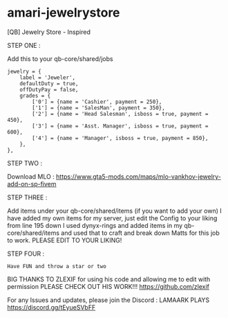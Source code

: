 # amari-jewelrystore
[QB] Jewelry Store - Inspired


STEP ONE : 

Add this to your qb-core/shared/jobs

	jewelry = {
		label = 'Jeweler',
		defaultDuty = true,
		offDutyPay = false,
		grades = {
			['0'] = {name = 'Cashier', payment = 250},
			['1'] = {name = 'SalesMan', payment = 350},
			['2'] = {name = 'Head Salesman', isboss = true, payment = 450},
			['3'] = {name = 'Asst. Manager', isboss = true, payment = 600},
			['4'] = {name = 'Manager', isboss = true, payment = 850},
		},
	},

STEP TWO :

Download MLO : https://www.gta5-mods.com/maps/mlo-vankhov-jewelry-add-on-sp-fivem

STEP THREE :

Add items under your qb-core/shared/items (if you want to add your own) I have added my own items for my server, just edit the Config to your liking from line 195 down
I used dynyx-rings and added items in my qb-core/shared/items and used that to craft and break down Matts for this job to work. PLEASE EDIT TO YOUR LIKING!

STEP FOUR : 

```Have FUN and throw a star or two```


BIG THANKS TO ZLEXIF for using his code and allowing me to edit with permission PLEASE CHECK OUT HIS WORK!!! https://github.com/zlexif

For any Issues and updates, please join the Discord : LAMAARK PLAYS https://discord.gg/tEyueSVbFF




